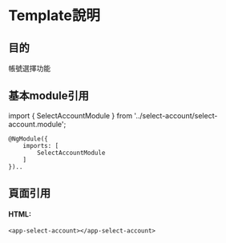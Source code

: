 # Template說明
## 目的
帳號選擇功能



## 基本module引用

import { SelectAccountModule } from '../select-account/select-account.module';


    @NgModule({
        imports: [
            SelectAccountModule
        ]
    })..

## 頁面引用
#### HTML:
    <app-select-account></app-select-account>

